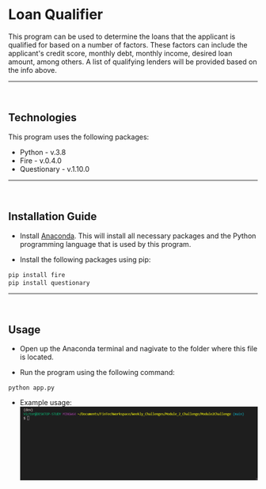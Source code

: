 # Loan Qualifier

This program can be used to determine the loans that the applicant is qualified for based on a number of factors. These factors can include the applicant's credit score, monthly debt, monthly income, desired loan amount, among others. A list of qualifying lenders will be provided based on the info above.

---
<br>

## Technologies

This program uses the following packages:
* Python - v.3.8
* Fire - v.0.4.0
* Questionary - v.1.10.0

---
<br>

## Installation Guide

* Install [Anaconda](https://www.anaconda.com/). This will install all necessary packages and the Python programming language that is used by this program.

* Install the following packages using pip:
```
pip install fire
pip install questionary
```

---
<br>

## Usage

* Open up the Anaconda terminal and nagivate to the folder where this file is located.

* Run the program using the following command:
```
python app.py
```

* Example usage:
![example_usage](./screenshots/example_usage.gif)
